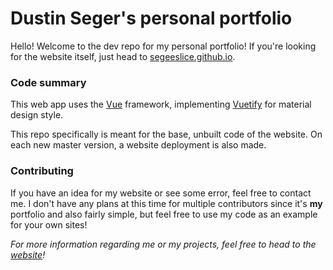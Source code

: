 # Dustin Seger's personal portfolio
Hello! Welcome to the dev repo for my personal portfolio! If you're looking for the website itself, just head to [segeeslice.github.io](segeeslice.github.io).

### Code summary
This web app uses the [Vue](https://vuejs.org/) framework, implementing [Vuetify](https://vuetifyjs.com/en/) for material design style.

This repo specifically is meant for the base, unbuilt code of the website. On each new master version, a website deployment is also made.

### Contributing
If you have an idea for my website or see some error, feel free to contact me. I don't have any plans at this time for multiple contributors since it's **my** portfolio and also fairly simple, but feel free to use my code as an example for your own sites!

*For more information regarding me or my projects, feel free to head to the [website](segeeslice.github.io)!*
